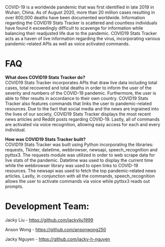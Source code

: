 COVID-19 is a worldwide pandemic that was first identified in late 2019 in Wuhan, China. As of August 2020, more than 20 million cases resulting in over 800,000 deaths have been documented worldwide. Information regarding the COVID19 Stats Tracker is scattered and countless individuals have found it exceedingly difficult to scavenge for information while balancing their readjusted life due to the pandemic. COVID19 Stats Tracker acts as a haven of live information regarding the virus, incorporating various pandemic-related APIs as well as voice activated commands.

# FAQ
**What does COVID19 Stats Tracker do?**  
COVID19 Stats Tracker incorporates APIs that draw live data including total cases, total recovered and total deaths in order to inform the user of the severity and numbers of the COVID-19 pandemic. Furthermore, the user is able to filter results in accordance to their own country. COVID19 Stats Tracker also features commands that links the user to pandemic-related resources. Due to the fact that social media and the news are ingrained into the lives of our society, COVID19 Stats Tracker displays the most recent news articles and Reddit posts regarding COVID-19. Lastly, all of commands are activated via voice recognition, allowing easy access for each and every individual.

**How was COVID19 Stats Tracker built?**  
COVID19 Stats Tracker was built using Python incorporating the libraries: requests, Tkinter, datetime, webbrowser, newsapi, speech_recognition and pyttsx3. The requests module was utilized in order to web scrape data for live stats of the pandemic. Datetime was used to display the current time while the webbrowser library was used to open links to COVID-19 resources. The newsapi was used to fetch the top pandemic-related news articles. Lastly, in conjunction with all the commands, speech_recognition allows the user to activate commands via voice while pyttsx3 reads out prompts. 

# Development Team:
Jacky Liu - https://github.com/jackyliu1999

Anson Wong - https://github.com/ansonwong250

Jacky Nguyen - https://github.com/jacky-h-nguyen
